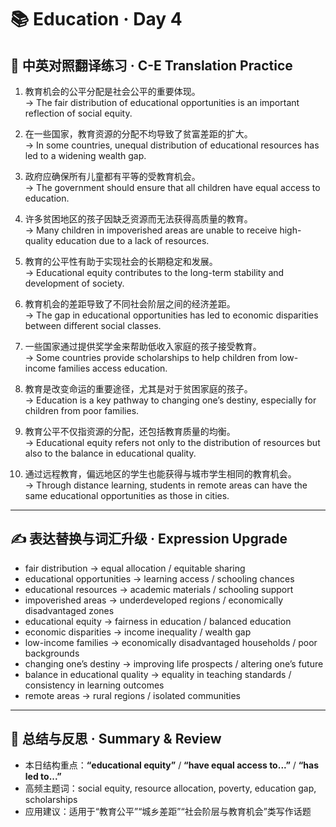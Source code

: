 # 📚 Education · Day 4

## 📖 中英对照翻译练习 · C-E Translation Practice

1. 教育机会的公平分配是社会公平的重要体现。  
   → The fair distribution of educational opportunities is an important reflection of social equity.

2. 在一些国家，教育资源的分配不均导致了贫富差距的扩大。  
   → In some countries, unequal distribution of educational resources has led to a widening wealth gap.

3. 政府应确保所有儿童都有平等的受教育机会。  
   → The government should ensure that all children have equal access to education.

4. 许多贫困地区的孩子因缺乏资源而无法获得高质量的教育。  
   → Many children in impoverished areas are unable to receive high-quality education due to a lack of resources.

5. 教育的公平性有助于实现社会的长期稳定和发展。  
   → Educational equity contributes to the long-term stability and development of society.

6. 教育机会的差距导致了不同社会阶层之间的经济差距。  
   → The gap in educational opportunities has led to economic disparities between different social classes.

7. 一些国家通过提供奖学金来帮助低收入家庭的孩子接受教育。  
   → Some countries provide scholarships to help children from low-income families access education.

8. 教育是改变命运的重要途径，尤其是对于贫困家庭的孩子。  
   → Education is a key pathway to changing one’s destiny, especially for children from poor families.

9. 教育公平不仅指资源的分配，还包括教育质量的均衡。  
   → Educational equity refers not only to the distribution of resources but also to the balance in educational quality.

10. 通过远程教育，偏远地区的学生也能获得与城市学生相同的教育机会。  
    → Through distance learning, students in remote areas can have the same educational opportunities as those in cities.

---

## ✍️ 表达替换与词汇升级 · Expression Upgrade

- fair distribution → equal allocation / equitable sharing  
- educational opportunities → learning access / schooling chances  
- educational resources → academic materials / schooling support  
- impoverished areas → underdeveloped regions / economically disadvantaged zones  
- educational equity → fairness in education / balanced education  
- economic disparities → income inequality / wealth gap  
- low-income families → economically disadvantaged households / poor backgrounds  
- changing one’s destiny → improving life prospects / altering one’s future  
- balance in educational quality → equality in teaching standards / consistency in learning outcomes  
- remote areas → rural regions / isolated communities

---

## 🧠 总结与反思 · Summary & Review

- 本日结构重点：**“educational equity”** / **“have equal access to...”** / **“has led to...”**  
- 高频主题词：social equity, resource allocation, poverty, education gap, scholarships  
- 应用建议：适用于“教育公平”“城乡差距”“社会阶层与教育机会”类写作话题
